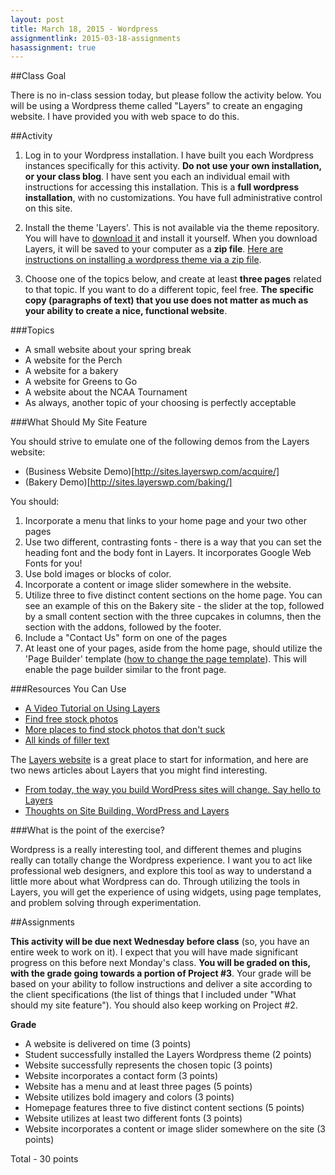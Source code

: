 ```yaml
---
layout: post
title: March 18, 2015 - Wordpress
assignmentlink: 2015-03-18-assignments
hasassignment: true
---
```


##Class Goal

There is no in-class session today, but please follow the activity below.  You will be using a Wordpress theme called "Layers" to create an engaging website.  I have provided you with web space to do this.

##Activity

1) Log in to your Wordpress installation.  I have built you each Wordpress instances specifically for this activity.  **Do not use your own installation, or your class blog**. I have sent you each an individual email with instructions for accessing this installation.  This is a **full wordpress installation**, with no customizations.  You have full administrative control on this site.

2) Install the theme 'Layers'.  This is not available via the theme repository.  You will have to [download it](http://www.layerswp.com/) and install it yourself.  When you download Layers, it will be saved to your computer as a **zip file**.  [Here are instructions on installing a wordpress theme via a zip file](http://goatcloud.com/2014/03/06/how-to-install-a-wordpress-theme-from-a-zip-file/).

3) Choose one of the topics below, and create at least **three pages** related to that topic.  If you want to do a different topic, feel free.  **The specific copy (paragraphs of text) that you use does not matter as much as your ability to create a nice, functional website**.

###Topics

- A small website about your spring break
- A website for the Perch
- A website for a bakery
- A website for Greens to Go
- A website about the NCAA Tournament
- As always, another topic of your choosing is perfectly acceptable

###What Should My Site Feature

You should strive to emulate one of the following demos from the Layers website:

- (Business Website Demo)[http://sites.layerswp.com/acquire/]
- (Bakery Demo)[http://sites.layerswp.com/baking/]

You should:

1) Incorporate a menu that links to your home page and your two other pages
2) Use two different, contrasting fonts - there is a way that you can set the heading font and the body font in Layers.  It incorporates Google Web Fonts for you!
3) Use bold images or blocks of color.
4) Incorporate a content or image slider somewhere in the website.
5) Utilize three to five distinct content sections on the home page.  You can see an example of this on the Bakery site - the slider at the top, followed by a small content section with the three cupcakes in columns, then the section with the addons, followed by the footer.
6) Include a "Contact Us" form on one of the pages
7) At least one of your pages, aside from the home page, should utilize the 'Page Builder' template ([how to change the page template](https://en.support.wordpress.com/pages/page-attributes/)).  This will enable the page builder similar to the front page.

###Resources You Can Use

- [A Video Tutorial on Using Layers](https://www.youtube.com/watch?v=MWXsQd9h1UQ)
- [Find free stock photos](http://finda.photo/)
- [More places to find stock photos that don't suck](https://medium.com/@dustin/stock-photos-that-dont-suck-62ae4bcbe01b)
- [All kinds of filler text](http://meettheipsums.com/)

The [Layers website](http://www.layerswp.com/) is a great place to start for information, and here are two news articles about Layers that you might find interesting.

- [From today, the way you build WordPress sites will change. Say hello to Layers](http://blog.oboxthemes.com/from-today-the-way-you-build-wordpress-sites-will-change-say-hello-to-layers/)
- [Thoughts on Site Building, WordPress and Layers](http://blog.oboxthemes.com/thoughts-on-site-building-wordpress-and-layers/)

###What is the point of the exercise?

Wordpress is a really interesting tool, and different themes and plugins really can totally change the Wordpress experience.  I want you to act like professional web designers, and explore this tool as way to understand a little more about what Wordpress can do.  Through utilizing the tools in Layers, you will get the experience of using widgets, using page templates, and problem solving through experimentation.

##Assignments

**This activity will be due next Wednesday before class** (so, you have an entire week to work on it).  I expect that you will have made significant progress on this before next Monday's class.  **You will be graded on this, with the grade going towards a portion of Project #3**.  Your grade will be based on your ability to follow instructions and deliver a site according to the client specifications (the list of things that I included under "What should my site feature").  You should also keep working on Project #2.

**Grade**

- A website is delivered on time (3 points)
- Student successfully installed the Layers Wordpress theme (2 points)
- Website successfully represents the chosen topic (3 points)
- Website incorporates a contact form (3 points)
- Website has a menu and at least three pages (5 points)
- Website utilizes bold imagery and colors (3 points)
- Homepage features three to five distinct content sections (5 points)
- Website utilizes at least two different fonts (3 points)
- Website incorporates a content or image slider somewhere on the site (3 points)

Total - 30 points
